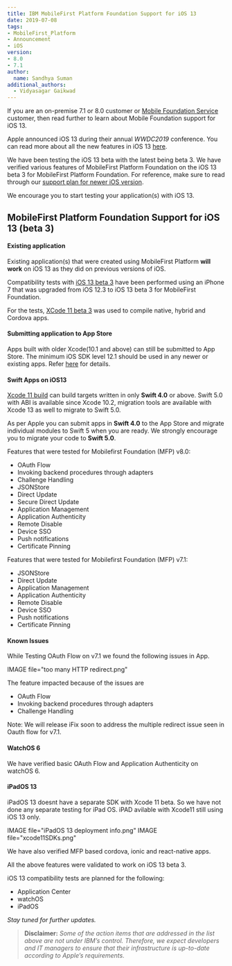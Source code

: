 ```yaml
---
title: IBM MobileFirst Platform Foundation Support for iOS 13
date: 2019-07-08
tags:
- MobileFirst_Platform
- Announcement
- iOS
version:
- 8.0
- 7.1
author:
  name: Sandhya Suman
additional_authors:  
  - Vidyasagar Gaikwad
---
```



If you are an on-premise 7.1 or 8.0 customer or [Mobile Foundation Service](https://console.bluemix.net/catalog/services/mobile-foundation) customer, then read further to learn about Mobile Foundation support for iOS 13.

Apple announced iOS 13 during their annual *WWDC2019* conference. You can read more about all the new features in iOS 13 [here](https://developer.apple.com/ios/whats-new/).

We have been testing the iOS 13 beta with the latest being beta 3. We have verified various features of MobileFirst Platform Foundation on the iOS 13 beta 3 for MobileFirst Platform Foundation. For reference, make sure to read through our [support plan for newer iOS version](https://mobilefirstplatform.ibmcloud.com/blog/2017/01/11/support-plan-for-next-android-ios-mobile-os/).

We encourage you to start testing your application(s) with iOS 13.

## MobileFirst Platform Foundation Support for iOS 13 (beta 3)

#### Existing application
Existing application(s) that were created using MobileFirst Platform **will work** on iOS 13 as they did on previous versions of iOS.

Compatibility tests with [iOS 13 beta 3](https://developer.apple.com/download) have been performed using an iPhone 7 that was upgraded from iOS 12.3 to iOS 13 beta 3 for MobileFirst Foundation.

For the tests, [XCode 11 beta 3](https://developer.apple.com/download) was used to compile native, hybrid and Cordova apps. 

#### Submitting application to App Store 
Apps built with older Xcode(10.1 and above) can still be submitted to App Store. The minimum iOS SDK level 12.1 should be used in any newer or existing apps. Refer [here](https://developer.apple.com/ios/submit/) for details.  

#### Swift Apps on iOS13
[Xcode 11 build](https://developer.apple.com/download) can build targets written in only **Swift 4.0** or above. Swift 5.0 with ABI is available since Xcode 10.2, migration tools are available with Xcode 13 as well to migrate to Swift 5.0. 

As per Apple you can submit apps in **Swift 4.0** to the App Store and migrate individual modules to Swift 5 when you are ready. We strongly encourage you to migrate your code to **Swift 5.0**.

Features that were tested for Mobilefirst Foundation (MFP) v8.0:

* OAuth Flow
* Invoking backend procedures through adapters
* Challenge Handling
* JSONStore
* Direct Update
* Secure Direct Update
* Application Management
* Application Authenticity
* Remote Disable
* Device SSO
* Push notifications
* Certificate Pinning

Features that were tested for Mobilefirst Foundation (MFP) v7.1:
* JSONStore
* Direct Update
* Application Management
* Application Authenticity
* Remote Disable
* Device SSO
* Push notifications
* Certificate Pinning

#### Known Issues

While Testing OAuth Flow on v7.1 we found the following issues in App.

IMAGE file="too many HTTP redirect.png"

The feature impacted because of the issues are 

* OAuth Flow
* Invoking backend procedures through adapters
* Challenge Handling

Note: We will release iFix soon to address the multiple redirect issue seen in Oauth flow for v7.1.

#### WatchOS 6
We have verified basic OAuth Flow and Application Authenticity on watchOS 6.

#### iPadOS 13
iPadOS 13 doesnt have a separate SDK with Xcode 11 beta. So we have not done any separate testing for iPad OS. iPAD avilable with Xcode11 still using iOS 13 only.

IMAGE  file="iPadOS 13 deployment info.png"
IMAGE file="xcode11SDKs.png"

We have also verified MFP based cordova, ionic and react-native apps.

All the above features were validated to work on iOS 13 beta 3.  

iOS 13 compatibility tests are planned for the following:

* Application Center
* watchOS
* iPadOS

*Stay tuned for further updates.*

> **Disclaimer:** *Some of the action items that are addressed in the list above are not under IBM’s control. Therefore, we expect developers and IT managers to ensure that their infrastructure is up-to-date according to Apple’s requirements.*
